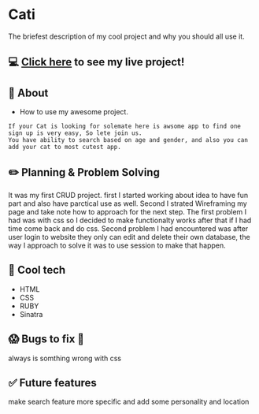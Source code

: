 # Cati
The briefest description of my cool project and why you should all use it.

## :computer: [Click here](#) to see my live project!

## :page_facing_up: About
- How to use my awesome project.
```
If your Cat is looking for solemate here is awsome app to find one sign up is very easy, So lete join us.
You have ability to search based on age and gender, and also you can add your cat to most cutest app.
```

## :pencil2: Planning & Problem Solving
It was my first CRUD project. first I started working about idea to have fun part and also have parctical use as well. Second I strated Wireframing my page and take note how to approach for the next step.
The first problem I had was with css so I decided to make functionalty works after that if I had time come back and do css. Second problem I had encountered was after user login to website they only can edit and delete their own database, the way I approach to solve it was to use session to make that happen.

## :rocket: Cool tech
- HTML
- CSS
- RUBY
- Sinatra

## :scream: Bugs to fix :poop:
always is somthing wrong with css


## :white_check_mark: Future features
make search feature more specific and add some personality and location
